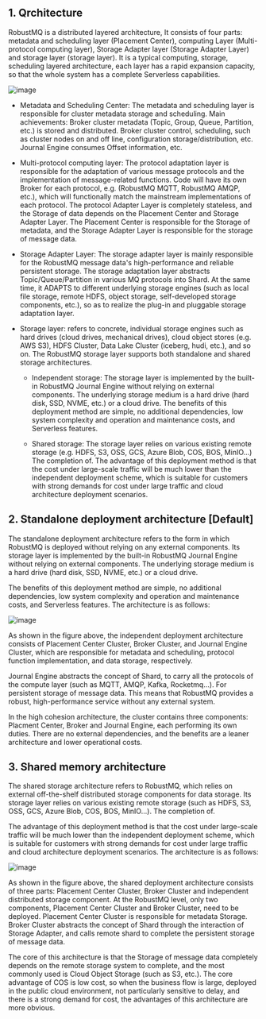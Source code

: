 ## 1. Qrchitecture
RobustMQ is a distributed layered architecture, It consists of four parts: metadata and scheduling layer (Placement Center), computing Layer (Multi-protocol computing layer), Storage Adapter layer (Storage Adapter Layer) and storage layer (storage layer). It is a typical computing, storage, scheduling layered architecture, each layer has a rapid expansion capacity, so that the whole system has a complete Serverless capabilities.

![image](https://uploader.shimo.im/f/EzvImtDnVLmiWMp1.png!thumbnail?accessToken=eyJhbGciOiJIUzI1NiIsImtpZCI6ImRlZmF1bHQiLCJ0eXAiOiJKV1QifQ.eyJleHAiOjE3NDIzNTc4NTEsImZpbGVHVUlEIjoiRWUzMm1FbGFlZWhaejlBMiIsImlhdCI6MTc0MjM1NzU1MSwiaXNzIjoidXBsb2FkZXJfYWNjZXNzX3Jlc291cmNlIiwicGFhIjoiYWxsOmFsbDoiLCJ1c2VySWQiOjQxNTIyNzgwfQ.6xsFSqx8WnH7_y1NhfiSDDIgc-ayAwqNm6DzeNyV5kk)

- Metadata and Scheduling Center: The metadata and scheduling layer is responsible for cluster metadata storage and scheduling. Main achievements:
Broker cluster metadata (Topic, Group, Queue, Partition, etc.) is stored and distributed.
Broker cluster control, scheduling, such as cluster nodes on and off line, configuration storage/distribution, etc.
Journal Engine consumes Offset information, etc.

- Multi-protocol computing layer: The protocol adaptation layer is responsible for the adaptation of various message protocols and the implementation of message-related functions. Code will have its own Broker for each protocol, e.g. (RobustMQ MQTT, RobustMQ AMQP, etc.), which will functionally match the mainstream implementations of each protocol. The protocol Adapter Layer is completely stateless, and the Storage of data depends on the Placement Center and Storage Adapter Layer. The Placement Center is responsible for the Storage of metadata, and the Storage Adapter Layer is responsible for the storage of message data.

- Storage Adapter Layer: The storage adapter layer is mainly responsible for the RobustMQ message data's high-performance and reliable persistent storage. The storage adaptation layer abstracts Topic/Queue/Partition in various MQ protocols into Shard. At the same time, it ADAPTS to different underlying storage engines (such as local file storage, remote HDFS, object storage, self-developed storage components, etc.), so as to realize the plug-in and pluggable storage adaptation layer.

- Storage layer: refers to concrete, individual storage engines such as hard drives (cloud drives, mechanical drives), cloud object stores (e.g. AWS S3), HDFS Cluster, Data Lake Cluster (iceberg, hudi, etc.), and so on. The RobustMQ storage layer supports both standalone and shared storage architectures.

  - Independent storage: The storage layer is implemented by the built-in RobustMQ Journal Engine without relying on external components. The underlying storage medium is a hard drive (hard disk, SSD, NVME, etc.) or a cloud drive. The benefits of this deployment method are simple, no additional dependencies, low system complexity and operation and maintenance costs, and Serverless features.

  - Shared storage: The storage layer relies on various existing remote storage (e.g. HDFS, S3, OSS, GCS, Azure Blob, COS, BOS, MinIO...) The completion of. The advantage of this deployment method is that the cost under large-scale traffic will be much lower than the independent deployment scheme, which is suitable for customers with strong demands for cost under large traffic and cloud architecture deployment scenarios.
  
## 2. Standalone deployment architecture [Default]

The standalone deployment architecture refers to the form in which RobustMQ is deployed without relying on any external components. Its storage layer is implemented by the built-in RobustMQ Journal Engine without relying on external components. The underlying storage medium is a hard drive (hard disk, SSD, NVME, etc.) or a cloud drive.

The benefits of this deployment method are simple, no additional dependencies, low system complexity and operation and maintenance costs, and Serverless features. The architecture is as follows:

![image](https://uploader.shimo.im/f/dgwor7moOrJevT6f.png!thumbnail?accessToken=eyJhbGciOiJIUzI1NiIsImtpZCI6ImRlZmF1bHQiLCJ0eXAiOiJKV1QifQ.eyJleHAiOjE3NDIzNTc4NTEsImZpbGVHVUlEIjoiRWUzMm1FbGFlZWhaejlBMiIsImlhdCI6MTc0MjM1NzU1MSwiaXNzIjoidXBsb2FkZXJfYWNjZXNzX3Jlc291cmNlIiwicGFhIjoiYWxsOmFsbDoiLCJ1c2VySWQiOjQxNTIyNzgwfQ.6xsFSqx8WnH7_y1NhfiSDDIgc-ayAwqNm6DzeNyV5kk)

As shown in the figure above, the independent deployment architecture consists of Placement Center Cluster, Broker Cluster, and Journal Engine Cluster, which are responsible for metadata and scheduling, protocol function implementation, and data storage, respectively.

Journal Engine abstracts the concept of Shard, to carry all the protocols of the compute layer (such as MQTT, AMQP, Kafka, Rocketmq...). For persistent storage of message data. This means that RobustMQ provides a robust, high-performance service without any external system.

In the high cohesion architecture, the cluster contains three components: Placment Center, Broker and Journal Engine, each performing its own duties. There are no external dependencies, and the benefits are a leaner architecture and lower operational costs.

## 3. Shared memory architecture
The shared storage architecture refers to RobustMQ, which relies on external off-the-shelf distributed storage components for data storage. Its storage layer relies on various existing remote storage (such as HDFS, S3, OSS, GCS, Azure Blob, COS, BOS, MinIO...). The completion of.

The advantage of this deployment method is that the cost under large-scale traffic will be much lower than the independent deployment scheme, which is suitable for customers with strong demands for cost under large traffic and cloud architecture deployment scenarios. The architecture is as follows:


![image](https://uploader.shimo.im/f/dgwor7moOrJevT6f.png!thumbnail?accessToken=eyJhbGciOiJIUzI1NiIsImtpZCI6ImRlZmF1bHQiLCJ0eXAiOiJKV1QifQ.eyJleHAiOjE3NDIzNTc4NTEsImZpbGVHVUlEIjoiRWUzMm1FbGFlZWhaejlBMiIsImlhdCI6MTc0MjM1NzU1MSwiaXNzIjoidXBsb2FkZXJfYWNjZXNzX3Jlc291cmNlIiwicGFhIjoiYWxsOmFsbDoiLCJ1c2VySWQiOjQxNTIyNzgwfQ.6xsFSqx8WnH7_y1NhfiSDDIgc-ayAwqNm6DzeNyV5kk)

As shown in the figure above, the shared deployment architecture consists of three parts: Placement Center Cluster, Broker Cluster and independent distributed storage component. At the RobustMQ level, only two components, Placement Center Cluster and Broker Cluster, need to be deployed. Placement Center Cluster is responsible for metadata Storage. Broker Cluster abstracts the concept of Shard through the interaction of Storage Adapter, and calls remote shard to complete the persistent storage of message data.

The core of this architecture is that the Storage of message data completely depends on the remote storage system to complete, and the most commonly used is Cloud Object Storage (such as S3, etc.). The core advantage of COS is low cost, so when the business flow is large, deployed in the public cloud environment, not particularly sensitive to delay, and there is a strong demand for cost, the advantages of this architecture are more obvious.

